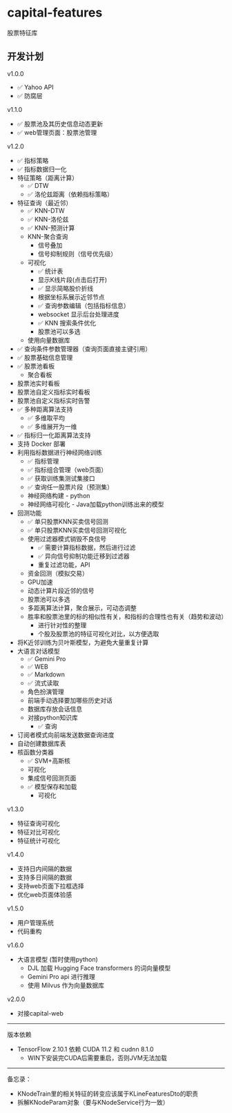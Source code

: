 # capital-features

股票特征库


## 开发计划

v1.0.0

* &#x2705; Yahoo API
* &#x2705; 防腐层

v1.1.0

* &#x2705; 股票池及其历史信息动态更新
* &#x2705; web管理页面：股票池管理

v1.2.0

* &#x2705; 指标策略
* &#x2705; 指标数据归一化
* 特征策略（距离计算）
  * &#x2705; DTW
  * &#x2705; 洛伦兹距离（依赖指标策略）
* 特征查询（最近邻）
  * &#x2705; KNN-DTW
  * &#x2705; KNN-洛伦兹
  * &#x2705; KNN-预测计算
  * KNN-聚合查询
    * 信号叠加
    * 信号抑制规则（信号优先级）
  * 可视化
    * &#x2705; 统计表
    * 显示K线片段(点击后打开)
    * &#x2705; 显示简略股价折线
    * 根据坐标系展示近邻节点
    * &#x2705; 查询参数编辑（包括指标信息）
    * websocket 显示后台处理进度
    * &#x2705; KNN 搜索条件优化
    * 股票池可以多选
  * 使用向量数据库
* &#x2705; 查询条件参数管理器（查询页面直接主键引用）
* &#x2705; 股票基础信息管理
* &#x2705; 股票池看板
  * 聚合看板
* 股票池实时看板
* 股票池自定义指标实时看板
* 股票池自定义指标实时告警
* &#x2705; 多种距离算法支持
  * &#x2705; 多维取平均
  * &#x2705; 多维展开为一维
* &#x2705; 指标归一化距离算法支持
* 支持 Docker 部署
* 利用指标数据进行神经网络训练
  * &#x2705; 指标管理
  * &#x2705; 指标组合管理（web页面）
  * &#x2705; 获取训练集测试集接口
  * &#x2705; 查询任一股票片段（预测集）
  * 神经网络构建 - python
  * 神经网络可视化 - Java加载python训练出来的模型
* 回测功能
  * &#x2705; 单只股票KNN买卖信号回测
  * &#x2705; 单只股票KNN买卖信号回测可视化
  * 使用过滤器模式销毁不良信号
    * &#x2705; 需要计算指标数据，然后进行过滤
    * &#x2705; 异向信号抑制功能迁移到过滤器
    * 重复过滤功能，API
  * 资金回测（模拟交易）
  * GPU加速
  * 动态计算片段近邻的信号
  * 股票池可以多选
  * 多距离算法计算，聚合展示，可动态调整
  * 胜率和股票池里的标的相似性有关，和指标的合理性也有关（趋势和波动）
    * 进行针对性的整理
    * 个股及股票池的特征可视化对比，以方便选取
* 将K近邻训练为贝叶斯模型，为避免大量重复计算
* 大语言对话模型
  * &#x2705; Gemini Pro
  * &#x2705; WEB
  * &#x2705; Markdown
  * &#x2705; 流式读取
  * 角色扮演管理
  * 前端手动选择要加哪些历史对话
  * 数据库存放会话信息
  * 对接python知识库
    * &#x2705; 查询
* 订阅者模式向前端发送数据查询进度
* 自动创建数据库表
* 核函数分类器
  * &#x2705; SVM+高斯核
  * 可视化
  * 集成信号回测页面
  * &#x2705; 模型保存和加载
    * 可视化

v1.3.0

* 特征查询可视化
* 特征对比可视化
* 特征统计可视化

v1.4.0

* 支持日内间隔的数据
* 支持多日间隔的数据
* 支持web页面下拉框选择
* 优化web页面体验感

v1.5.0

* 用户管理系统
* 代码重构

v1.6.0

* 大语言模型 (暂时使用python)
  * DJL 加载 Hugging Face transformers 的词向量模型
  * Gemini Pro api 进行推理
  * 使用 Milvus 作为向量数据库

v2.0.0

* 对接capital-web

---

版本依赖
* TensorFlow 2.10.1 依赖 CUDA 11.2 和 cudnn 8.1.0
  * WIN下安装完CUDA后需要重启，否则JVM无法加载

---

备忘录：
* KNodeTrain里的相关特征的转变应该属于KLineFeaturesDto的职责
* 拆解KNodeParam对象（要与KNodeService行为一致）

